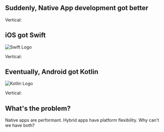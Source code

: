 ## Suddenly, Native App development got better

Vertical:

## iOS got Swift

![Swift Logo](https://upload.wikimedia.org/wikipedia/commons/thumb/9/9d/Swift_logo.svg/1000px-Swift_logo.svg.png)

Vertical:

## Eventually, Android got Kotlin

![Kotlin Logo](https://upload.wikimedia.org/wikipedia/commons/thumb/7/74/Kotlin-logo.svg/1000px-Kotlin-logo.svg.png)

Vertical:

## What's the problem?

Native apps are performant. Hybrid apps have platform flexibility. Why can't we have both?
